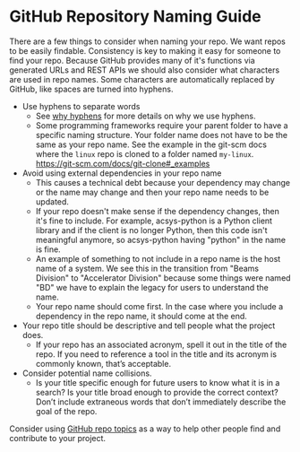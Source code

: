 # GitHub Repository Naming Guide

There are a few things to consider when naming your repo. We want repos to be easily findable. Consistency is key to making it easy for someone to find your repo. Because GitHub provides many of it's functions via generated URLs and REST APIs we should also consider what characters are used in repo names. Some characters are automatically replaced by GitHub, like spaces are turned into hyphens.

- Use hyphens to separate words
  - See [why hyphens](./why-hyphens.md) for more details on why we use hyphens.
  - Some programming frameworks require your parent folder to have a specific naming structure. Your folder name does not have to be the same as your repo name. See the example in the git-scm docs where the `linux` repo is cloned to a folder named `my-linux`. <https://git-scm.com/docs/git-clone#_examples>
- Avoid using external dependencies in your repo name
  - This causes a technical debt because your dependency may change or the name may change and then your repo name needs to be updated.
  - If your repo doesn't make sense if the dependency changes, then it's fine to include. For example, acsys-python is a Python client library and if the client is no longer Python, then this code isn't meaningful anymore, so acsys-python having "python" in the name is fine.
  - An example of something to not include in a repo name is the host name of a system. We see this in the transition from "Beams Division" to "Accelerator Division" because some things were named "BD" we have to explain the legacy for users to understand the name.
  - Your repo name should come first. In the case where you include a dependency in the repo name, it should come at the end.
- Your repo title should be descriptive and tell people what the project does.
  - If your repo has an associated acronym, spell it out in the title of the repo. If you need to reference a tool in the title and its acronym is commonly known, that’s acceptable.
- Consider potential name collisions.
  - Is your title specific enough for future users to know what it is in a search? Is your title broad enough to provide the correct context? Don’t include extraneous words that don’t immediately describe the goal of the repo.

Consider using [GitHub repo topics](https://docs.github.com/en/repositories/managing-your-repositorys-settings-and-features/customizing-your-repository/classifying-your-repository-with-topics) as a way to help other people find and contribute to your project.
